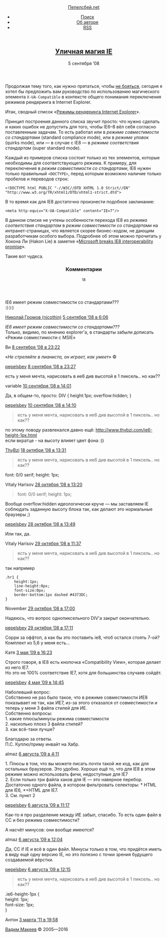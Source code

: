 <!DOCTYPE HTML>
<html lang="ru-RU">
<head>
	<title>Уличная магия IE — Пепелсбей.net</title>
	<meta charset="utf-8">
	<meta http-equiv="x-ua-compatible" content="ie=edge">
	<meta name="description" content="Авторские заметки, посвящённые современной веб-разработке">
	<meta name="keywords" content="pepelsbey, Пепелсбей, Вадим Макеев, семантическая вёрстка, семантика, веб-стандарты, zen coding, микроформаты, css3, css, html5, html">
	<meta name="viewport" content="width=780">
	<link rel="stylesheet" href="/static/s/screen.css">
	<!--[if lt IE 9]><link rel="stylesheet" href="https://pepelsbey.net/static/s/ie.css"><![endif]-->
	<link rel="icon" sizes="16x16" href="/static/i/favicon.ico">
	<link rel="apple-touch-icon-precomposed" href="/static/i/favicon.png">
	<link rel="yandex-tableau-widget" href="/static/i/tableau.json">
	<link rel="alternate" type="application/rss+xml" title="RSS 2.0" href="/feed/index.rss">
	<link rel="alternate" type="application/atom+xml" title="Atom 0.3" href="/feed/atom/index">
	<!--[if lt IE 9]><script src="https://pepelsbey.net/static/j/html5.js"></script><![endif]-->
</head>
<body>
	<div class="header-wrap">
		<header class="header" role="banner">
			<p><a href="/">Пепелсбей.net</a></p>
			<ul role="navigation">
				<li><a href="/search/">Поиск</a></li>
				<li><a href="/author/">Об авторе</a></li>
				<li><a href="/feed/index.rss" title="RSS">RSS</a></li>
			</ul>
		</header>
	</div>
	<div class="article-wrap">
		<article class="article" role="main">
			<header>
				<h1><a href="index.html" rel="bookmark">Уличная магия IE</a></h1>
				<time pubdate datetime="2008-09-05T03:49:50+00:00">5 сентября ’08</time>
			</header>
			<p>Продолжая тему того, как нужно прятаться, чтобы <a href="/2008/08/im-not-coward-but-hell/">не бояться</a>, сегодня я хотел бы предложить вам руководство по использованию магического элемента <code>X-UA-Compatible</code> в контексте общего понимания переключения режимов рендеринга в&nbsp;Internet Explorer.</p>

<p>Итак, сводный список «<a href="/pro/2008/09/ie-street-magic/">Режимы рендеринга Internet Explorer</a>».</p>

<p>Принцип построения данного списка звучит просто: что нужно сделать и каких ошибок не допустить для того, чтобы IE6–8 вёл себя согласно поставленным задачам. То есть работал или в <em>режиме совместимости со стандартами</em> (standard compliance mode), или в <em>режиме уловок</em> (quirks mode), или&nbsp;— в&nbsp;случае с&nbsp;IE8&nbsp;— в <em>режиме соответствия стандартам</em> (super standard mode).</p>

<p>Каждый из примеров списка состоит только из тех элементов, которые необходимы для соответствующего режима. К примеру, для переключения в <em>режим совместимости со стандартами</em>, IE6 нужен только правильный <code>&lt;DOCTYPE&gt;</code>, перед которым возможно наличие только пробелов и переводов строк:</p>

<pre><code>&lt;!DOCTYPE html PUBLIC "-//W3C//DTD XHTML 1.0 Strict//EN"</code>
<code>"http://www.w3.org/TR/xhtml1/DTD/xhtml1-strict.dtd"&gt;</code></pre>

<p>В то время как для IE8 достаточно произнести подобное заклинание:</p>

<pre><code>&lt;meta http-equiv="X-UA-Compatible" content="IE=7"/&gt;</code></pre>

<p>В данном списке не учтены особенности перехода IE8 из <em>режима соответствия стандартам</em> в <em>режим совместимости со стандартами</em> на интранет-страницах, что является скорее бизнес-ходом, не дающим разработчикам особого выбора. Подробнее об этом можно прочитать у Хокона Ли (Hakon Lie) в заметке «<a href="http://www.theregister.co.uk/2008/08/29/hakon_lie_ie8_interoperability/">Microsoft breaks IE8 interoperability promise</a>».</p>

<p>Такие вот чудеса.</p>
			<section class="comments" id="comments">
				<header>
					<h3>Комментарии</h3>
					<small>18</small>
				</header>
				<article id="comment-662"class="comment even thread-even depth-1">
					<p>IE6 имеет режим совместимости со стандартами???<br />
:):):)</p>
					<footer>
						<a href="http://www.nicothin.ru" rel="external nofollow" class="url">Николай Громов (nicothin)</a>						<time pubdate datetime="2008-09-05T03:49:50+00:00"><a href="index.html#comment-662">5 сентября ’08 в 6:06</a></time>
					</footer>
				</article>
				<article id="comment-683"class="comment odd alt thread-odd thread-alt depth-1">
					<p><cite>IE6 имеет режим совместимости со стандартами???</cite><br />
Только, видимо, по мнению explorer'а, в стандарты забыли дописать «Режим совместимости с MSIE»</p>
					<footer>
						Ви						<time pubdate datetime="2008-09-05T03:49:50+00:00"><a href="index.html#comment-683">8 сентября ’08 в 23:22</a></time>
					</footer>
				</article>
				<article id="comment-684"class="comment even thread-even depth-1">
					<p>«<cite>Не стреляйте в пианиста, он играет, как умеет</cite>» ©</p>
					<footer>
						<a href="/" rel="external nofollow" class="url">pepelsbey</a>						<time pubdate datetime="2008-09-05T03:49:50+00:00"><a href="index.html#comment-684">8 сентября ’08 в 23:27</a></time>
					</footer>
				</article>
				<article id="comment-688"class="comment odd alt thread-odd thread-alt depth-1">
					<p>есть у меня мечта, нарисовать в ие6 див высотой в 1 пиксель.. но как??</p>
					<footer>
						variable						<time pubdate datetime="2008-09-05T03:49:50+00:00"><a href="index.html#comment-688">10 сентября ’08 в 14:01</a></time>
					</footer>
				</article>
				<article id="comment-689"class="comment even thread-even depth-1">
					<p>Да, в общем-то, просто: DIV { height:1px; overflow:hidden; }</p>
					<footer>
						<a href="/" rel="external nofollow" class="url">pepelsbey</a>						<time pubdate datetime="2008-09-05T03:49:50+00:00"><a href="index.html#comment-689">10 сентября ’08 в 14:10</a></time>
					</footer>
				</article>
				<article id="comment-1355"class="comment odd alt thread-odd thread-alt depth-1">
					<blockquote><p>есть у меня мечта, нарисовать в ие6 див высотой в 1 пиксель.. но как??</p></blockquote>
<p>по этому поводу развлекался давно ещё: <a href="http://www.thybzi.com/ie6-height-1px.html" rel="nofollow">http://www.thybzi.com/ie6-height-1px.html</a><br />
если вкратце - на высоту влияет цвет фона :))</p>
					<footer>
						<a href="http://www.thybzi.com" rel="external nofollow" class="url">ThyBzi</a>						<time pubdate datetime="2008-09-05T03:49:50+00:00"><a href="index.html#comment-1355">18 октября ’08 в 13:31</a></time>
					</footer>
				</article>
				<article id="comment-1496"class="comment even thread-even depth-1">
					<blockquote><p>есть у меня мечта, нарисовать в ие6 див высотой в 1 пиксель.. но как??</p></blockquote>
<p>font: 0/0 serif; height: 1px;</p>
					<footer>
						Vitaly Harisov						<time pubdate datetime="2008-09-05T03:49:50+00:00"><a href="index.html#comment-1496">28 октября ’08 в 13:20</a></time>
					</footer>
				</article>
				<article id="comment-1497"class="comment odd alt thread-odd thread-alt depth-1">
					<blockquote><p>font: 0/0 serif; height: 1px;</p></blockquote>
<p>Вообще overflow:hidden идеологически круче — мы заставляем IE соблюдать заданную высоту блока так, как делают это нормальные браузеры ;)</p>
					<footer>
						<a href="/" rel="external nofollow" class="url">pepelsbey</a>						<time pubdate datetime="2008-09-05T03:49:50+00:00"><a href="index.html#comment-1497">28 октября ’08 в 13:49</a></time>
					</footer>
				</article>
				<article id="comment-1524"class="comment even thread-even depth-1">
					<p>Или так, да.</p>
					<footer>
						Vitaly Harisov						<time pubdate datetime="2008-09-05T03:49:50+00:00"><a href="index.html#comment-1524">29 октября ’08 в 11:37</a></time>
					</footer>
				</article>
				<article id="comment-1545"class="comment odd alt thread-odd thread-alt depth-1">
					<blockquote><p>есть у меня мечта, нарисовать в ие6 див высотой в 1 пиксель.. но как??</p></blockquote>
<p>так например</p>
<pre>
<code>.hr1 {</code>
<code>    height:1px;</code>
<code>    line-height:0px;</code>
<code>    font-size:0px;</code>
<code>    border-bottom:1px dashed #4373DC;</code>
<code>}</code>
</pre>
					<footer>
						November						<time pubdate datetime="2008-09-05T03:49:50+00:00"><a href="index.html#comment-1545">29 октября ’08 в 17:00</a></time>
					</footer>
				</article>
				<article id="comment-1548"class="comment even thread-even depth-1">
					<p>Надеюсь, что вопрос однопиксельного DIV'а закрыт окончательно.</p>
					<footer>
						<a href="/" rel="external nofollow" class="url">pepelsbey</a>						<time pubdate datetime="2008-09-05T03:49:50+00:00"><a href="index.html#comment-1548">29 октября ’08 в 17:11</a></time>
					</footer>
				</article>
				<article id="comment-3826"class="comment odd alt thread-odd thread-alt depth-1">
					<p>Сорри за оффтоп, а как бы это поставить ie8, чтоб остался стоять 7-ой? Комплект из 5,6 у меня есть...</p>
					<footer>
						Катя						<time pubdate datetime="2008-09-05T03:49:50+00:00"><a href="index.html#comment-3826">3 мая ’09 в 16:23</a></time>
					</footer>
				</article>
				<article id="comment-3827"class="comment even thread-even depth-1">
					<p>Строго говоря, в IE8 есть кнопочка «Compatibility View», которая делает из него IE7.<br />
Но это не 100% соответствие IE7, хотя для большинства случаев сойдёт.</p>
					<footer>
						<a href="/" rel="external nofollow" class="url">pepelsbey</a>						<time pubdate datetime="2008-09-05T03:49:50+00:00"><a href="index.html#comment-3827">4 мая ’09 в 14:45</a></time>
					</footer>
				</article>
				<article id="comment-4183"class="comment odd alt thread-odd thread-alt depth-1">
					<p>Наболевший вопрос:<br />
Собственно не раз было такое, что в режиме совместимости ИЕ8 показывает не так, как ИЕ7, из-за этого отказался от совместимости и теперь у меня 3 файла стилей для ИЕ.<br />
Собственно вопросы:<br />
1. какие плюсы/минусы режима совместимости<br />
2. насколько плохо 3 файла стилей?<br />
3. как всё-таки лучше?</p>
<p>Благодарю за ответы.<br />
П.С. Куплю/приму инвайт на Хабр.</p>
					<footer>
						almaz						<time pubdate datetime="2008-09-05T03:49:50+00:00"><a href="index.html#comment-4183">6 августа ’09 в 4:11</a></time>
					</footer>
				</article>
				<article id="comment-4184"class="comment even thread-even depth-1">
					<p>1. Плюсы в том, что вы можете писать почти такой же код, как для остальных браузеров. Это удобно. Хорошо ещё то, что для IE8 в этом режиме можно использовать фичи, недоступные для IE7<br />
2. Если только три файла хаков для IE — это наверное перебор. Достаточно одного файла, в котором фильтровать селекторы: * HTML для IE6, *+HTML для IE7.<br />
3. См. пункт 2</p>
					<footer>
						<a href="/" rel="external nofollow" class="url">pepelsbey</a>						<time pubdate datetime="2008-09-05T03:49:50+00:00"><a href="index.html#comment-4184">6 августа ’09 в 11:17</a></time>
					</footer>
				</article>
				<article id="comment-4185"class="comment odd alt thread-odd thread-alt depth-1">
					<p>Как-то я про разделение между ИЕ забыл, спасибо. То есть один файл в СС и без режима совместимости?</p>
<p>А насчёт минусов: они вообще имеются?</p>
					<footer>
						almaz						<time pubdate datetime="2008-09-05T03:49:50+00:00"><a href="index.html#comment-4185">6 августа ’09 в 12:04</a></time>
					</footer>
				</article>
				<article id="comment-4186"class="comment even thread-even depth-1">
					<p>Да, CC if IE и всё в один файл. Минусы только в том, что придётся иметь в виду ещё одну версию IE, но это полезно с точки зрения будущего создаваемой вёрстки.</p>
					<footer>
						<a href="/" rel="external nofollow" class="url">pepelsbey</a>						<time pubdate datetime="2008-09-05T03:49:50+00:00"><a href="index.html#comment-4186">6 августа ’09 в 12:15</a></time>
					</footer>
				</article>
				<article id="comment-5124"class="comment odd alt thread-odd thread-alt depth-1">
					<blockquote><p>есть у меня мечта, нарисовать в ие6 див высотой в 1 пиксель.. но как??</p></blockquote>
<p>.ie6-height-1px {<br />
height: 1px;<br />
font-size: 1px;<br />
}</p>
					<footer>
						Антон						<time pubdate datetime="2008-09-05T03:49:50+00:00"><a href="index.html#comment-5124">3 марта ’11 в 19:58</a></time>
					</footer>
				</article>
			</section>
		</article>
	</div>
	<div class="footer-wrap">
		<footer class="footer" role="contentinfo">
			<p><a href="/author/">Вадим Макеев</a> © 2005—2016</p>
		</footer>
	</div>
	<script src="https://yandex.st/jquery/1.9.1/jquery.min.js"></script>
	<script>window.jQuery || document.write('<script src="https://pepelsbey.net/static/j/jquery.js">\x3C/script>');</script>
	<script src="/static/j/script.js"></script>
	<!-- Yandex -->
	<script>(function(b,c,a){(c[a]=c[a]||[]).push(function(){try{c.yaCounter155532=new Ya.Metrika({id:155532})}catch(a){}});var e=b.getElementsByTagName('script')[0],d=b.createElement('script'),a=function(){e.parentNode.insertBefore(d,e)};d.async=!0;d.src='//mc.yandex.ru/metrika/watch.js';'[object Opera]'==c.opera?b.addEventListener('DOMContentLoaded',a):a()})(document,window,'yandex_metrika_callbacks');</script><noscript><img src="https://mc.yandex.ru/watch/155532" alt=""></noscript>
	<!-- 17 & 0,526 -->
</body>
</html>
